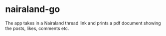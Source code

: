 # nairaland-go
The app takes in a Nairaland thread link and prints a pdf document showing the posts, likes, comments etc.
